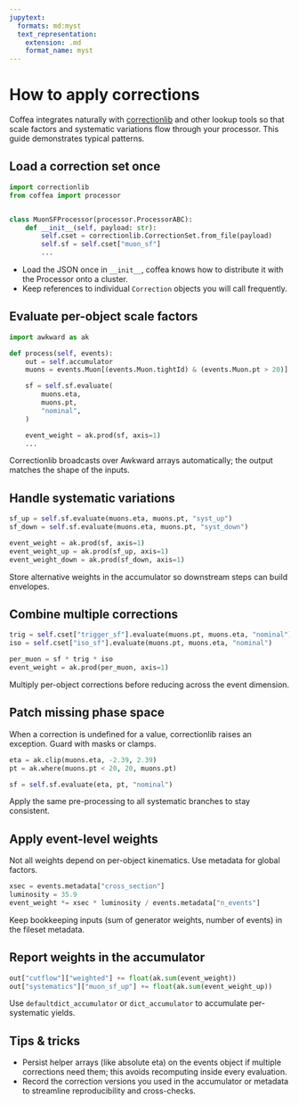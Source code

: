 ```yaml
---
jupytext:
  formats: md:myst
  text_representation:
    extension: .md
    format_name: myst
---
```


# How to apply corrections

Coffea integrates naturally with [correctionlib](https://cms-nanoaod.github.io/correctionlib/) and other lookup tools so that scale factors and systematic variations flow through your processor. This guide demonstrates typical patterns.

## Load a correction set once

```python
import correctionlib
from coffea import processor


class MuonSFProcessor(processor.ProcessorABC):
    def __init__(self, payload: str):
        self.cset = correctionlib.CorrectionSet.from_file(payload)
        self.sf = self.cset["muon_sf"]
        ...
```

- Load the JSON once in `__init__`, coffea knows how to distribute it with the Processor onto a cluster.
- Keep references to individual `Correction` objects you will call frequently.

## Evaluate per-object scale factors

```python
import awkward as ak

def process(self, events):
    out = self.accumulator
    muons = events.Muon[(events.Muon.tightId) & (events.Muon.pt > 20)]

    sf = self.sf.evaluate(
        muons.eta,
        muons.pt,
        "nominal",
    )

    event_weight = ak.prod(sf, axis=1)
    ...
```

Correctionlib broadcasts over Awkward arrays automatically; the output matches the shape of the inputs.

## Handle systematic variations

```python
sf_up = self.sf.evaluate(muons.eta, muons.pt, "syst_up")
sf_down = self.sf.evaluate(muons.eta, muons.pt, "syst_down")

event_weight = ak.prod(sf, axis=1)
event_weight_up = ak.prod(sf_up, axis=1)
event_weight_down = ak.prod(sf_down, axis=1)
```

Store alternative weights in the accumulator so downstream steps can build envelopes.

## Combine multiple corrections

```python
trig = self.cset["trigger_sf"].evaluate(muons.pt, muons.eta, "nominal")
iso = self.cset["iso_sf"].evaluate(muons.pt, muons.eta, "nominal")

per_muon = sf * trig * iso
event_weight = ak.prod(per_muon, axis=1)
```

Multiply per-object corrections before reducing across the event dimension.

## Patch missing phase space

When a correction is undefined for a value, correctionlib raises an exception. Guard with masks or clamps.

```python
eta = ak.clip(muons.eta, -2.39, 2.39)
pt = ak.where(muons.pt < 20, 20, muons.pt)

sf = self.sf.evaluate(eta, pt, "nominal")
```

Apply the same pre-processing to all systematic branches to stay consistent.

## Apply event-level weights

Not all weights depend on per-object kinematics. Use metadata for global factors.

```python
xsec = events.metadata["cross_section"]
luminosity = 35.9
event_weight *= xsec * luminosity / events.metadata["n_events"]
```

Keep bookkeeping inputs (sum of generator weights, number of events) in the fileset metadata.

## Report weights in the accumulator

```python
out["cutflow"]["weighted"] += float(ak.sum(event_weight))
out["systematics"]["muon_sf_up"] += float(ak.sum(event_weight_up))
```

Use `defaultdict_accumulator` or `dict_accumulator` to accumulate per-systematic yields.

## Tips & tricks

- Persist helper arrays (like absolute eta) on the events object if multiple corrections need them; this avoids recomputing inside every evaluation.
- Record the correction versions you used in the accumulator or metadata to streamline reproducibility and cross-checks.
